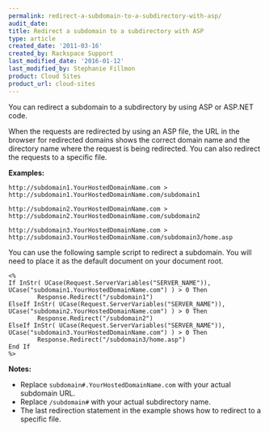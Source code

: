 ```yaml
---
permalink: redirect-a-subdomain-to-a-subdirectory-with-asp/
audit_date:
title: Redirect a subdomain to a subdirectory with ASP
type: article
created_date: '2011-03-16'
created_by: Rackspace Support
last_modified_date: '2016-01-12'
last_modified_by: Stephanie Fillmon
product: Cloud Sites
product_url: cloud-sites
---
```


You can redirect a subdomain to a subdirectory by using ASP or ASP.NET
code.

When the requests are redirected by using an ASP file, the URL in the
browser for redirected domains shows the correct domain name and the
directory name where the request is being redirected. You can also
redirect the requests to a specific file.

**Examples:**

    http://subdomain1.YourHostedDomainName.com > http://subdomain1.YourHostedDomainName.com/subdomain1

    http://subdomain2.YourHostedDomainName.com > http://subdomain2.YourHostedDomainName.com/subdomain2

    http://subdomain3.YourHostedDomainName.com > http://subdomain3.YourHostedDomainName.com/subdomain3/home.asp

You can use the following sample script to redirect a subdomain. You
will need to place it as the default document on your document root.

    <%
    If InStr( UCase(Request.ServerVariables("SERVER_NAME")),  UCase("subdomain1.YourHostedDomainName.com") ) > 0 Then
            Response.Redirect("/subdomain1")
    ElseIf InStr( UCase(Request.ServerVariables("SERVER_NAME")), UCase("subdomain2.YourHostedDomainName.com") ) > 0 Then
            Response.Redirect("/subdomain2")
    ElseIf InStr( UCase(Request.ServerVariables("SERVER_NAME")), UCase("subdomain3.YourHostedDomainName.com") ) > 0 Then
            Response.Redirect("/subdomain3/home.asp")
    End If
    %>

**Notes:**

-   Replace `subdomain#.YourHostedDomainName.com` with your actual
    subdomain URL.
-   Replace `/subdomain#` with your actual subdirectory name.
-   The last redirection statement in the example shows how to redirect
    to a specific file.
